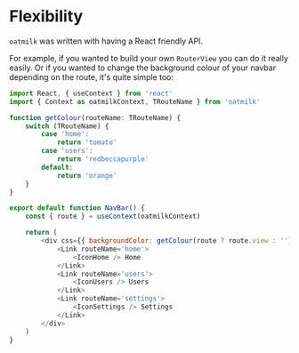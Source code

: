 # Flexibility

`oatmilk` was written with having a React friendly API.

For example, if you wanted to build your own `RouterView` you can do it really easily. Or if you wanted to change the background colour of your navbar depending on the route, it's quite simple too:

```js Navbar.tsx
import React, { useContext } from 'react'
import { Context as oatmilkContext, TRouteName } from 'oatmilk'

function getColour(routeName: TRouteName) {
    switch (TRouteName) {
        case 'home':
            return 'tomato'
        case 'users':
            return 'redbeccapurple'
        default:
            return 'orange'
    }
}

export default function NavBar() {
    const { route } = useContext(oatmilkContext)

    return (
        <div css={{ backgroundColor: getColour(route ? route.view : '') }}>
            <Link routeName='home'>
                <IconHome /> Home
            </Link>
            <Link routeName='users'>
                <IconUsers /> Users
            </Link>
            <Link routeName='settings'>
                <IconSettings /> Settings
            </Link>
        </div>
    )
}
```
